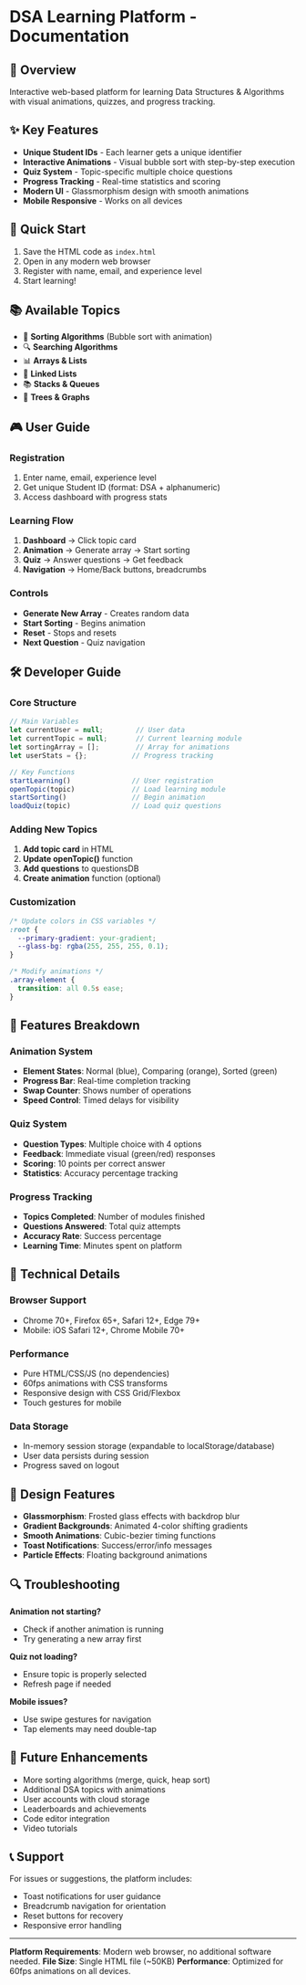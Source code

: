 # DSA Learning Platform - Documentation

## 🎯 Overview
Interactive web-based platform for learning Data Structures & Algorithms with visual animations, quizzes, and progress tracking.

## ✨ Key Features
- **Unique Student IDs** - Each learner gets a unique identifier
- **Interactive Animations** - Visual bubble sort with step-by-step execution
- **Quiz System** - Topic-specific multiple choice questions
- **Progress Tracking** - Real-time statistics and scoring
- **Modern UI** - Glassmorphism design with smooth animations
- **Mobile Responsive** - Works on all devices

## 🚀 Quick Start
1. Save the HTML code as `index.html`
2. Open in any modern web browser
3. Register with name, email, and experience level
4. Start learning!

## 📚 Available Topics
- 🔄 **Sorting Algorithms** (Bubble sort with animation)
- 🔍 **Searching Algorithms** 
- 📊 **Arrays & Lists**
- 🔗 **Linked Lists**
- 📚 **Stacks & Queues**
- 🌳 **Trees & Graphs**

## 🎮 User Guide

### Registration
1. Enter name, email, experience level
2. Get unique Student ID (format: DSA + alphanumeric)
3. Access dashboard with progress stats

### Learning Flow
1. **Dashboard** → Click topic card
2. **Animation** → Generate array → Start sorting
3. **Quiz** → Answer questions → Get feedback
4. **Navigation** → Home/Back buttons, breadcrumbs

### Controls
- **Generate New Array** - Creates random data
- **Start Sorting** - Begins animation
- **Reset** - Stops and resets
- **Next Question** - Quiz navigation

## 🛠️ Developer Guide

### Core Structure
```javascript
// Main Variables
let currentUser = null;        // User data
let currentTopic = null;       // Current learning module
let sortingArray = [];         // Array for animations
let userStats = {};           // Progress tracking

// Key Functions
startLearning()               // User registration
openTopic(topic)              // Load learning module
startSorting()                // Begin animation
loadQuiz(topic)               // Load quiz questions
```

### Adding New Topics
1. **Add topic card** in HTML
2. **Update openTopic()** function
3. **Add questions** to questionsDB
4. **Create animation** function (optional)

### Customization
```css
/* Update colors in CSS variables */
:root {
  --primary-gradient: your-gradient;
  --glass-bg: rgba(255, 255, 255, 0.1);
}

/* Modify animations */
.array-element {
  transition: all 0.5s ease;
}
```

## 📱 Features Breakdown

### Animation System
- **Element States**: Normal (blue), Comparing (orange), Sorted (green)
- **Progress Bar**: Real-time completion tracking
- **Swap Counter**: Shows number of operations
- **Speed Control**: Timed delays for visibility

### Quiz System
- **Question Types**: Multiple choice with 4 options
- **Feedback**: Immediate visual (green/red) responses
- **Scoring**: 10 points per correct answer
- **Statistics**: Accuracy percentage tracking

### Progress Tracking
- **Topics Completed**: Number of modules finished
- **Questions Answered**: Total quiz attempts  
- **Accuracy Rate**: Success percentage
- **Learning Time**: Minutes spent on platform

## 🔧 Technical Details

### Browser Support
- Chrome 70+, Firefox 65+, Safari 12+, Edge 79+
- Mobile: iOS Safari 12+, Chrome Mobile 70+

### Performance
- Pure HTML/CSS/JS (no dependencies)
- 60fps animations with CSS transforms
- Responsive design with CSS Grid/Flexbox
- Touch gestures for mobile

### Data Storage
- In-memory session storage (expandable to localStorage/database)
- User data persists during session
- Progress saved on logout

## 🎨 Design Features
- **Glassmorphism**: Frosted glass effects with backdrop blur
- **Gradient Backgrounds**: Animated 4-color shifting gradients
- **Smooth Animations**: Cubic-bezier timing functions
- **Toast Notifications**: Success/error/info messages
- **Particle Effects**: Floating background animations

## 🔍 Troubleshooting

**Animation not starting?**
- Check if another animation is running
- Try generating a new array first

**Quiz not loading?**
- Ensure topic is properly selected
- Refresh page if needed

**Mobile issues?**
- Use swipe gestures for navigation
- Tap elements may need double-tap

## 🚀 Future Enhancements
- More sorting algorithms (merge, quick, heap sort)
- Additional DSA topics with animations
- User accounts with cloud storage
- Leaderboards and achievements
- Code editor integration
- Video tutorials

## 📞 Support
For issues or suggestions, the platform includes:
- Toast notifications for user guidance
- Breadcrumb navigation for orientation
- Reset buttons for recovery
- Responsive error handling

---

**Platform Requirements**: Modern web browser, no additional software needed.
**File Size**: Single HTML file (~50KB)
**Performance**: Optimized for 60fps animations on all devices.

